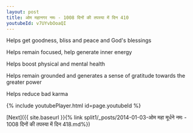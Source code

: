 ```yaml
---
layout: post
title: ओम महानगर नमः - 1008 दिनों की तपस्या में दिन 410
youtubeId: v7UYvbOoaQI
---
```

 
 
Helps get goodness, bliss and peace and God's blessings
 
Helps remain focused, help generate inner energy 
 
Helps boost physical and mental health 
 
Helps remain grounded and generates a sense of gratitude towards the greater power 
 
Helps reduce bad karma
 
 
 
 


{% include youtubePlayer.html id=page.youtubeId %}
 
[Next]({{ site.baseurl }}{% link  split1/_posts/2014-01-03-ओम महा मूर्धने नमः - 1008 दिनों की तपस्या में दिन 418.md%})
 

